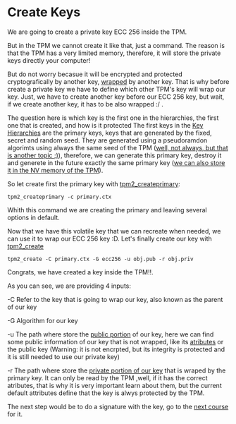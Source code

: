 # Create Keys

We are going to create a private key ECC 256 inside the TPM.

But in the TPM we cannot create it like that, just a command. The reason is that the TPM has a very limited memory, therefore, it will store the private keys directly your computer!

But do not worry becasue it will be encrypted and protected cryptografically by another key, [wrapped](https://github.com/tpm2dev/tpm.dev.tutorials/blob/master/Intro/README.md#key-wrapping-and-resource-management) by another key.
That is why before create a private key we have to define which other TPM's key will wrap our key. Just, we have to create another key before our ECC 256 key, but wait, if we create another key, it has to be also wrapped :/ .

The question here is which key is the first one in the hierarchies, the first one that is created, and how is it protected
The first keys in the [Key Hierarchies](https://github.com/tpm2dev/tpm.dev.tutorials/blob/master/Intro/README.md#key-hierarchies) are the primary keys, keys that are generated by the fixed, secret and random seed.
They are generated using a pseudoramdon algorimts using always the same seed of the TPM ([well, not always, but that is another topic ;)](include_reference)), therefore, we can generate this primary key, destroy it and generete in the future exactly the same primary key
([we can also store it in the NV memory of the TPM](include_reference)).

So let create first the primary key with [tpm2_createprimary](https://github.com/tpm2-software/tpm2-tools/blob/master/man/tpm2_createprimary.1.md):

```
tpm2_createprimary -c primary.ctx
```

Whith this command we are creating the primary and leaving several options in default.

Now that we have this volatile key that we can recreate when needed, we can use it to wrap our ECC 256 key :D. Let's finally create our key with [tpm2_create](https://github.com/tpm2-software/tpm2-tools/blob/master/man/tpm2_create.1.md)

```
tpm2_create -C primary.ctx -G ecc256 -u obj.pub -r obj.priv
```

Congrats, we have created a key inside the TPM!!.

As you can see, we are providing 4 inputs:

-C  Refer to the key that is going to wrap our key, also known as the parent of our key

-G  Algorithm for our key

-u The path where store the [public portion](include_reference) of our key, here we can find some public information of our key that is not wrapped, like its [atributes](include_reference) or the public key (Warning: it is  not encrpted, but its integrity is protected and it is still needed to use our private key)

-r The path where store the [private portion of our key](include_reference) that is wraped by the primary key. It can only be read by the TPM ,well, if it has the correct atributes, that is why it is very important learn about them,
but the current default attributes define that the key is alwys protected by the TPM.

The next step would be to do a signature with the key, go to the [next course](course_2) for it.


